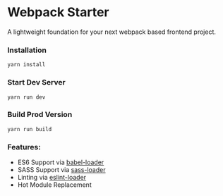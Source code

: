 # Webpack Starter

A lightweight foundation for your next webpack based frontend project.


### Installation

```
yarn install
```

### Start Dev Server

```
yarn run dev
```

### Build Prod Version

```
yarn run build
```

### Features:

* ES6 Support via [babel-loader](https://github.com/babel/babel-loader)
* SASS Support via [sass-loader](https://github.com/jtangelder/sass-loader)
* Linting via [eslint-loader](https://github.com/MoOx/eslint-loader)
* Hot Module Replacement
